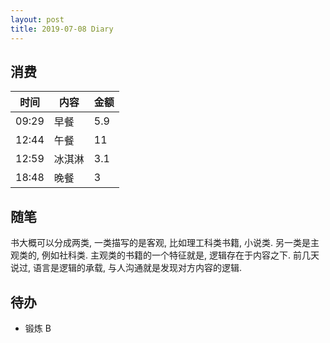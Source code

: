 ```yaml
---
layout: post
title: 2019-07-08 Diary
---
```


## 消费

| 时间 | 内容 | 金额 |
| - | - | - |
| 09:29 | 早餐 | 5.9 |
| 12:44 | 午餐 | 11 |
| 12:59 | 冰淇淋 | 3.1 |
| 18:48 | 晚餐 | 3 |

## 随笔

书大概可以分成两类, 一类描写的是客观, 比如理工科类书籍, 小说类.
另一类是主观类的, 例如社科类. 主观类的书籍的一个特征就是,
逻辑存在于内容之下. 前几天说过, 语言是逻辑的承载, 与人沟通就是发现对方内容的逻辑.

## 待办

- 锻炼 B
